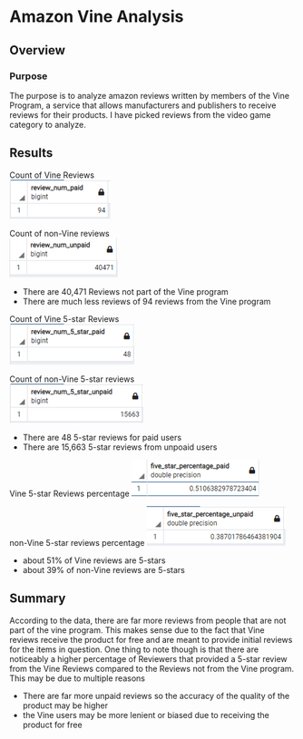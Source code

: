 # Amazon Vine Analysis

## Overview

### Purpose
The purpose is to analyze amazon reviews written by members of the Vine Program, a service that allows manufacturers and publishers to receive reviews for their products. I have picked reviews from the video game category to analyze.

## Results
Count of Vine Reviews  
![Vine review count](Resources/Vine_count.PNG)

Count of non-Vine reviews  
![non-Vine review count](Resources/no_Vine_count.PNG)

* There are 40,471 Reviews not part of the Vine program
* There are much less reviews of 94 reviews from the Vine program

Count of Vine 5-star Reviews  
![Vine 5-star review count](Resources/5-star_paid.PNG)

Count of non-Vine 5-star reviews  
![non-Vine 5-star review count](Resources/5-star_unpaid.PNG)

* There are 48 5-star reviews for paid users
* There are 15,663 5-star reviews from unpoaid users

Vine 5-star Reviews percentage
![Vine 5-star review percentage](Resources/5-star_percentage_paid.PNG)

non-Vine 5-star reviews percentage
![non-Vine 5-star review percentage](Resources/5-star_percentage_unpaid.PNG)

* about 51% of Vine reviews are 5-stars
* about 39% of non-Vine reviews are 5-stars

## Summary
According to the data, there are far more reviews from people that are not part of the vine program. This makes sense due to the fact that Vine reviews receive the product for free and are meant to provide initial reviews for the items in question. One thing to note though is that there are noticeably a higher percentage of Reviewers that provided a 5-star review from the Vine Reviews compared to the Reviews not from the Vine program. This may be due to multiple reasons
* There are far more unpaid reviews so the accuracy of the quality of the product may be higher
* the Vine users may be more lenient or biased due to receiving the product for free
